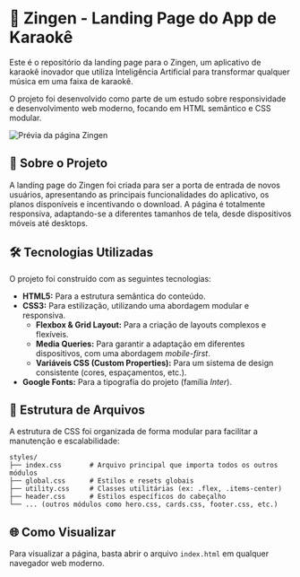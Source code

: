 # 🎤 Zingen - Landing Page do App de Karaokê

Este é o repositório da landing page para o Zingen, um aplicativo de karaokê inovador que utiliza Inteligência Artificial para transformar qualquer música em uma faixa de karaokê.

O projeto foi desenvolvido como parte de um estudo sobre responsividade e desenvolvimento web moderno, focando em HTML semântico e CSS modular.

![Prévia da página Zingen](https://fabioabrantes.github.io/Zingen---Karaok-/) <!-- TODO: Substitua pela URL de uma imagem de prévia do seu projeto -->

## 🚀 Sobre o Projeto

A landing page do Zingen foi criada para ser a porta de entrada de novos usuários, apresentando as principais funcionalidades do aplicativo, os planos disponíveis e incentivando o download. A página é totalmente responsiva, adaptando-se a diferentes tamanhos de tela, desde dispositivos móveis até desktops.

## 🛠️ Tecnologias Utilizadas

O projeto foi construído com as seguintes tecnologias:

- **HTML5:** Para a estrutura semântica do conteúdo.
- **CSS3:** Para estilização, utilizando uma abordagem modular e responsiva.
  - **Flexbox & Grid Layout:** Para a criação de layouts complexos e flexíveis.
  - **Media Queries:** Para garantir a adaptação em diferentes dispositivos, com uma abordagem _mobile-first_.
  - **Variáveis CSS (Custom Properties):** Para um sistema de design consistente (cores, espaçamentos, etc.).
- **Google Fonts:** Para a tipografia do projeto (família _Inter_).

## 📂 Estrutura de Arquivos

A estrutura de CSS foi organizada de forma modular para facilitar a manutenção e escalabilidade:

```
styles/
├── index.css       # Arquivo principal que importa todos os outros módulos
├── global.css      # Estilos e resets globais
├── utility.css     # Classes utilitárias (ex: .flex, .items-center)
├── header.css      # Estilos específicos do cabeçalho
└── ... (outros módulos como hero.css, cards.css, footer.css, etc.)
```

## 🌐 Como Visualizar

Para visualizar a página, basta abrir o arquivo `index.html` em qualquer navegador web moderno.
